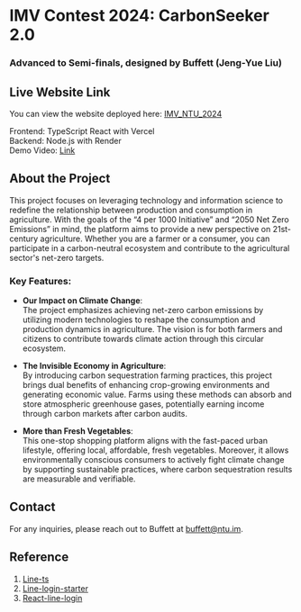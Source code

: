 # IMV Contest 2024: CarbonSeeker 2.0

### Advanced to Semi-finals, designed by Buffett (Jeng-Yue Liu)

## Live Website Link
You can view the website deployed here: [IMV_NTU_2024](https://imv-ntu-2024.vercel.app/)

Frontend: TypeScript React with Vercel<br>
Backend: Node.js with Render<br>
Demo Video: [Link](https://drive.google.com/file/d/1QVP1eD1tSuqbL2uTVZ9_d2YFJtwXY6zI/view?usp=drivesdk)

## About the Project

This project focuses on leveraging technology and information science to redefine the relationship between production and consumption in agriculture. With the goals of the “4 per 1000 Initiative” and “2050 Net Zero Emissions” in mind, the platform aims to provide a new perspective on 21st-century agriculture. Whether you are a farmer or a consumer, you can participate in a carbon-neutral ecosystem and contribute to the agricultural sector's net-zero targets.

### Key Features:

- **Our Impact on Climate Change**:  
  The project emphasizes achieving net-zero carbon emissions by utilizing modern technologies to reshape the consumption and production dynamics in agriculture. The vision is for both farmers and citizens to contribute towards climate action through this circular ecosystem.

- **The Invisible Economy in Agriculture**:  
  By introducing carbon sequestration farming practices, this project brings dual benefits of enhancing crop-growing environments and generating economic value. Farms using these methods can absorb and store atmospheric greenhouse gases, potentially earning income through carbon markets after carbon audits.

- **More than Fresh Vegetables**:  
  This one-stop shopping platform aligns with the fast-paced urban lifestyle, offering local, affordable, fresh vegetables. Moreover, it allows environmentally conscious consumers to actively fight climate change by supporting sustainable practices, where carbon sequestration results are measurable and verifiable.

## Contact

For any inquiries, please reach out to Buffett at buffett@ntu.im.

## Reference

1. [Line-ts](https://github.com/mesqueeb/line-ts/tree/main)
2. [Line-login-starter](https://github.com/line/line-login-starter/tree/master)
3. [React-line-login](https://github.com/vinhyenvodoi98/reactjs-line-login)
